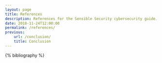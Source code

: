 ```yaml
---
layout: page
title: References
description: References for the Sensible Security cybersecurity guide.
date: 2018-11-24T12:00:00
permalink: /references/
previous:
    url: /conclusion/
    title: Conclusion
---
```


<div class="references">
{% bibliography %}
</div>